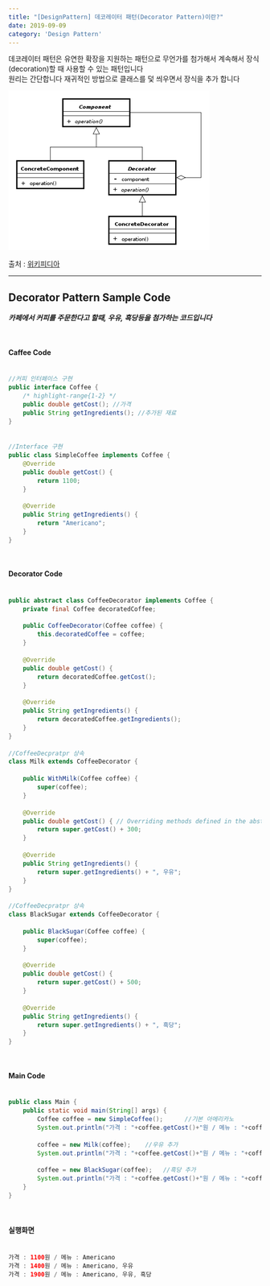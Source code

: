 ```yaml
---
title: "[DesignPattern] 데코레이터 패턴(Decorator Pattern)이란?"
date: 2019-09-09
category: 'Design Pattern'
---
```


데코레이터 패턴은 유연한 확장을 지원하는 패턴으로 무언가를 첨가해서 계속해서 장식(decoration)할 때 사용할 수 있는 패턴입니다  
원리는 간단합니다 재귀적인 방법으로 클래스를 덫 씌우면서 장식을 추가 합니다

![decorator_pattern](./images/decorator_pattern.png)

<span class="img_caption">출처 : [위키피디아](https://en.wikipedia.org/wiki/Decorator_pattern) </span>

---

## Decorator Pattern Sample Code
***카페에서 커피를 주문한다고 할때, 우유, 흑당등을 첨가하는 코드입니다***

<br/>

#### Caffee Code
```java

//커피 인터페이스 구현
public interface Coffee {
    /* highlight-range{1-2} */
    public double getCost(); //가격  
    public String getIngredients(); //추가된 재료  
}


//Interface 구현
public class SimpleCoffee implements Coffee {
    @Override
    public double getCost() {       
        return 1100;
    }

    @Override
    public String getIngredients() {  
        return "Americano";
    }
}
```

<br/>


#### Decorator Code
```java

public abstract class CoffeeDecorator implements Coffee {
    private final Coffee decoratedCoffee;

    public CoffeeDecorator(Coffee coffee) {
        this.decoratedCoffee = coffee;
    }

    @Override
    public double getCost() {
        return decoratedCoffee.getCost();
    }

    @Override
    public String getIngredients() {
        return decoratedCoffee.getIngredients();
    }
}

//CoffeeDecpratpr 상속
class Milk extends CoffeeDecorator {

    public WithMilk(Coffee coffee) {
        super(coffee);
    }

    @Override
    public double getCost() { // Overriding methods defined in the abstract superclass
        return super.getCost() + 300;
    }

    @Override
    public String getIngredients() {
        return super.getIngredients() + ", 우유";
    }
}

//CoffeeDecpratpr 상속
class BlackSugar extends CoffeeDecorator {

    public BlackSugar(Coffee coffee) {
        super(coffee);
    }

    @Override
    public double getCost() {
        return super.getCost() + 500;
    }

    @Override
    public String getIngredients() {
        return super.getIngredients() + ", 흑당";
    }
}

```

<br/>

#### Main Code
```java

public class Main {
    public static void main(String[] args) {
        Coffee coffee = new SimpleCoffee();      //기본 아메리카노
        System.out.println("가격 : "+coffee.getCost()+"원 / 메뉴 : "+coffee.getIngredients())

        coffee = new Milk(coffee);    //우유 추가
        System.out.println("가격 : "+coffee.getCost()+"원 / 메뉴 : "+coffee.getIngredients())

        coffee = new BlackSugar(coffee);   //흑당 추가
        System.out.println("가격 : "+coffee.getCost()+"원 / 메뉴 : "+coffee.getIngredients())
    }
}

```

<br/>


#### 실행화면
```java

가격 : 1100원 / 메뉴 : Americano
가격 : 1400원 / 메뉴 : Americano, 우유
가격 : 1900원 / 메뉴 : Americano, 우유, 흑당

```